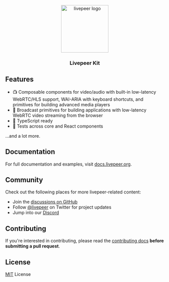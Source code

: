 <p align="center">
  <picture>
    <source media="(prefers-color-scheme: dark)" srcset=".github/content/logo-dark.svg">
    <img alt="livepeer logo" src=".github/content/logo-light.svg" width="auto" height="150">
  </picture>
</p>

<h3 align="center">
  Livepeer Kit
<h3>

## Features

- 📺 Composable components for video/audio with built-in low-latency WebRTC/HLS support, WAI-ARIA with keyboard shortcuts, and primitives for building advanced media players
- 🎥 Broadcast primitives for building applications with low-latency WebRTC video streaming from the browser
- 🐼 TypeScript ready
- 🧪 Tests across core and React components

...and a lot more.

## Documentation

For full documentation and examples, visit [docs.livepeer.org](https://docs.livepeer.org).

## Community

Check out the following places for more livepeer-related content:

- Join the [discussions on GitHub](https://github.com/livepeer/livepeer-react/discussions)
- Follow [@livepeer](https://twitter.com/livepeer) on Twitter for project updates
- Jump into our [Discord](https://discord.gg/livepeer)

## Contributing

If you're interested in contributing, please read the [contributing docs](/.github/CONTRIBUTING.md) **before submitting a pull request**.

## License

[MIT](/LICENSE) License
